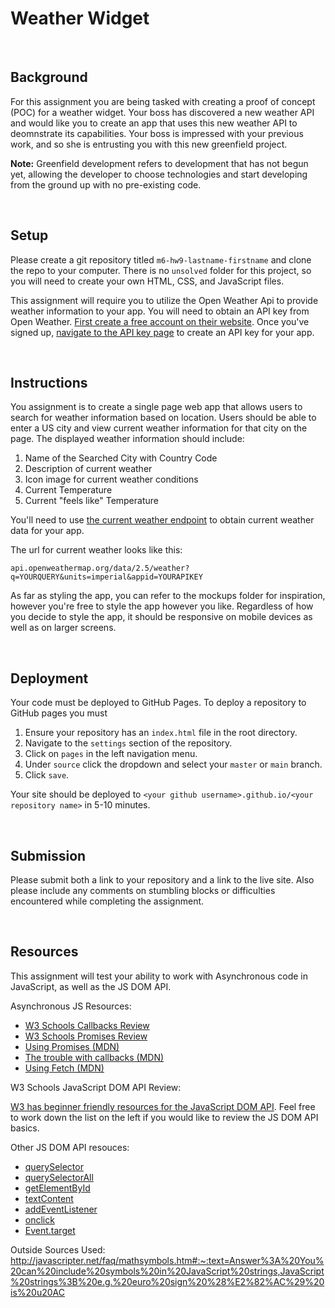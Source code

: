 # Weather Widget

&nbsp;
## Background

For this assignment you are being tasked with creating a proof of concept (POC) for a weather widget. Your boss has discovered a new weather API and would like you to create an app that uses this new weather API to deomnstrate its capabilities. Your boss is impressed with your previous work, and so she is entrusting you with this new greenfield project.

**Note:** Greenfield development refers to development that has not begun yet, allowing the developer to choose technologies and start developing from the ground up with no pre-existing code.

&nbsp;
## Setup

Please create a git repository titled `m6-hw9-lastname-firstname` and clone the repo to your computer. There is no `unsolved` folder for this project, so you will need to create your own HTML, CSS, and JavaScript files.

This assignment will require you to utilize the Open Weather Api to provide weather information to your app. You will need to obtain an API key from Open Weather. [First create a free account on their website](https://home.openweathermap.org/users/sign_up). Once you've signed up, [navigate to the API key page](https://home.openweathermap.org/api_keys) to create an API key for your app.

&nbsp;
## Instructions

You assignment is to create a single page web app that allows users to search for weather information based on location. Users should be able to enter a US city and view current weather information for that city on the page. The displayed weather information should include:

1. Name of the Searched City with Country Code
1. Description of current weather
1. Icon image for current weather conditions
1. Current Temperature
1. Current "feels like" Temperature

You'll need to use [the current weather endpoint](https://openweathermap.org/current) to obtain current weather data for your app.

The url for current weather looks like this:

`api.openweathermap.org/data/2.5/weather?q=YOURQUERY&units=imperial&appid=YOURAPIKEY`

As far as styling the app, you can refer to the mockups folder for inspiration, however you're free to style the app however you like. Regardless of how you decide to style the app, it should be responsive on mobile devices as well as on larger screens.

&nbsp;
## Deployment

Your code must be deployed to GitHub Pages. To deploy a repository to GitHub pages you must

1. Ensure your repository has an `index.html` file in the root directory.
1. Navigate to the `settings` section of the repository.
1. Click on `pages` in the left navigation menu.
1. Under `source` click the dropdown and select your `master` or `main` branch.
1. Click `save`.

Your site should be deployed to `<your github username>.github.io/<your repository name>` in 5-10 minutes.

&nbsp;
## Submission

Please submit both a link to your repository and a link to the live site. Also please include any comments on stumbling blocks or difficulties encountered while completing the assignment.

&nbsp;
## Resources

This assignment will test your ability to work with Asynchronous code in JavaScript, as well as the JS DOM API.

Asynchronous JS Resources:

- [W3 Schools Callbacks Review](https://www.w3schools.com/js/js_callback.asp)
- [W3 Schools Promises Review](https://www.w3schools.com/js/js_promise.asp)
- [Using Promises (MDN)](https://developer.mozilla.org/en-US/docs/Web/JavaScript/Guide/Using_promises)
- [The trouble with callbacks (MDN)](https://developer.mozilla.org/en-US/docs/Learn/JavaScript/Asynchronous/Promises#the_trouble_with_callbacks)
- [Using Fetch (MDN)](https://developer.mozilla.org/en-US/docs/Web/API/Fetch_API/Using_Fetch)

W3 Schools JavaScript DOM API Review:

[W3 has beginner friendly resources for the JavaScript DOM API](https://www.w3schools.com/js/js_htmldom.asp). Feel free to work down the list on the left if you would like to review the JS DOM API basics.

Other JS DOM API resouces:

- [querySelector](https://developer.mozilla.org/en-US/docs/Web/API/Document/querySelector)
- [querySelectorAll](https://developer.mozilla.org/en-US/docs/Web/API/Document/querySelectorAll)
- [getElementById](https://developer.mozilla.org/en-US/docs/Web/API/Document/getElementById)
- [textContent](https://developer.mozilla.org/en-US/docs/Web/API/Node/textContent)
- [addEventListener](https://developer.mozilla.org/en-US/docs/Web/API/EventTarget/addEventListener)
- [onclick](https://developer.mozilla.org/en-US/docs/Web/API/GlobalEventHandlers/onclick)
- [Event.target](https://developer.mozilla.org/en-US/docs/Web/API/Event/target)


Outside Sources Used:
http://javascripter.net/faq/mathsymbols.htm#:~:text=Answer%3A%20You%20can%20include%20symbols%20in%20JavaScript%20strings,JavaScript%20strings%3B%20e.g.%20euro%20sign%20%28%E2%82%AC%29%20is%20u20AC
